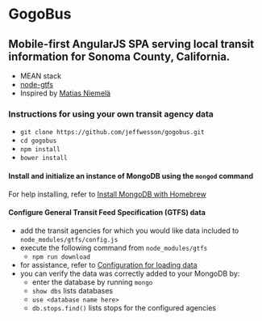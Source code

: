 # GogoBus

## Mobile-first AngularJS SPA serving local transit information for Sonoma County, California.

- MEAN stack
- [node-gtfs](https://github.com/brendannee/node-gtfs)
- Inspired by [Matias Niemelä](https://github.com/matsko)

### Instructions for using your own transit agency data

- `git clone https://github.com/jeffwesson/gogobus.git`
- `cd gogobus`
- `npm install`
- `bower install`

#### Install and initialize an instance of MongoDB using the `mongod` command

For help installing, refer to [Install MongoDB with Homebrew](http://docs.mongodb.org/manual/tutorial/install-mongodb-on-os-x/#install-mongodb-with-homebrew)

#### Configure General Transit Feed Specification (GTFS) data

  - add the transit agencies for which you would like data included to `node_modules/gtfs/config.js`
  - execute the following command from `node_modules/gtfs`
    - `npm run download`
  - for assistance, refer to [Configuration for loading data](https://github.com/brendannee/node-gtfs#configuration-for-loading-data)
  - you can verify the data was correctly added to your MongoDB by:
    - enter the database by running `mongo`
    - `show dbs` lists databases
    - `use <database name here>`
    - `db.stops.find()` lists stops for the configured agencies